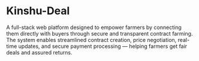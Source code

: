 # Kinshu-Deal
A full-stack web platform designed to empower farmers by connecting them directly with buyers through secure and transparent contract farming. The system enables streamlined contract creation, price negotiation, real-time updates, and secure payment processing — helping farmers get fair deals and assured returns.
